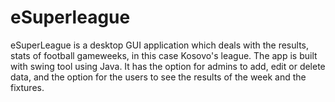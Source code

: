 # eSuperleague

eSuperLeague is a desktop GUI application which deals with the results, stats of football gameweeks, in this case Kosovo's league. 
The app is built with swing tool using Java. It has the option for admins to add, edit or delete data, and the option for the users to see the results of the week and the fixtures.
